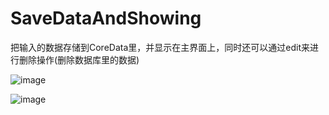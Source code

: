 # SaveDataAndShowing
把输入的数据存储到CoreData里，并显示在主界面上，同时还可以通过edit来进行删除操作(删除数据库里的数据)

![image](https://github.com/Kimsswift/SaveDataAndShowing/blob/master/SaveDataDemo/s1.gif)

![image](https://github.com/Kimsswift/SaveDataAndShowing/blob/master/SaveDataDemo/s2.gif)
